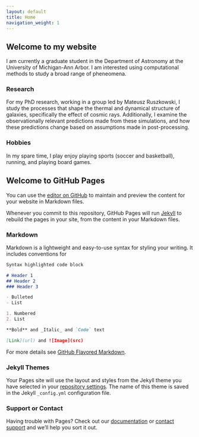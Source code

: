 ```yaml
---
layout: default
title: Home
navigation_weight: 1
---
```





## Welcome to my website

I am currently a graduate student in the Department of Astronomy at the University of Michigan-Ann Arbor. I am interested using computational methods to study a broad range of pheneomena.






### Research 



For my PhD research, working in a group led by Mateusz Ruszkowski, I study the processes that shape the thermal and dynamical structure of galaxies, specifically the effect of cosmic rays.  Additionally, I examine the observationally relevant predictions made from these simulations, and how these predictions change based on assumptions made in post-processing.



### Hobbies

In my spare time, I play enjoy playing sports (soccer and basketball), running, and playing board games. 




## Welcome to GitHub Pages




You can use the [editor on GitHub](https://github.com/opaco/opaco.github.io/edit/main/index.md) to maintain and preview the content for your website in Markdown files.

Whenever you commit to this repository, GitHub Pages will run [Jekyll](https://jekyllrb.com/) to rebuild the pages in your site, from the content in your Markdown files.

### Markdown

Markdown is a lightweight and easy-to-use syntax for styling your writing. It includes conventions for

```markdown
Syntax highlighted code block

# Header 1
## Header 2
### Header 3

- Bulleted
- List

1. Numbered
2. List

**Bold** and _Italic_ and `Code` text

[Link](url) and ![Image](src)
```

For more details see [GitHub Flavored Markdown](https://guides.github.com/features/mastering-markdown/).

### Jekyll Themes

Your Pages site will use the layout and styles from the Jekyll theme you have selected in your [repository settings](https://github.com/opaco/opaco.github.io/settings). The name of this theme is saved in the Jekyll `_config.yml` configuration file.

### Support or Contact

Having trouble with Pages? Check out our [documentation](https://docs.github.com/categories/github-pages-basics/) or [contact support](https://github.com/contact) and we’ll help you sort it out.
